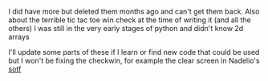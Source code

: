 I did have more but deleted them months ago and can't get them back. Also about the terrible tic tac toe win check at the time of writing it (and all the others) I was still in the very early stages of python and didn't know 2d arrays

I'll update some parts of these if I learn or find new code that could be used but I won't be fixing the checkwin, for example the clear screen in Nadelio's [sotf](https://github.com/Nadelio/SOTF/blob/main/GAMEFILES/clear_screen.py)
